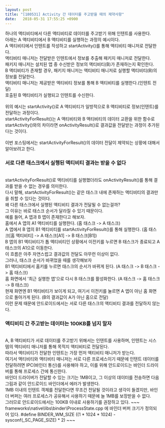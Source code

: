 ```yaml
---
layout: post
title: "[180531] Activity 간 데이터를 주고받을 때의 제약사항"
date:   2018-05-31 17:55:25 +0900
---
```

하나의 액티비티에서 다른 액티비티로 데이터를 주고받기 위해 인텐트를 사용한다.<br>
아래는 A 액티비티에서 B 액티비티를 실행하는 과정의 예시이다.<br>
A 액티비티에서 인텐트를 작성하고 startActivity()를 통해 액티비티 매니저로 전달한다.<br>
액티비티 매니저는 전달받은 인텐트에서 정보를 추출해 패키지 매니저로 전달한다.<br>
패키지 매니저는 설치된 앱 중 수신받은 정보의 액티비티(B)가 존재하는지 확인한다.<br>
B 액티비티가 존재할 경우, 패키지 매니저는 액티비티 매니저로 실행할 액티비티(B)의 정보를 전달한다.<br>
액티비티 매니저는 제공받은 액티비티 정보를 통해 B 액티비티를 실행한다.(인텐트 전달)<br>
호출된 B 액티비티가 실행되고 인텐트를 수신한다.
<br>
<br>
위의 예시는 startActivity()로 A 액티비티가 일방적으로 B 액티비티로 정보(인텐트)를 전달하는 과정이다.<br>
startActivityForResult()는 A 액티비티와 B 액티비티의 데이터 교환을 위한 함수로 startActivity()와의 차이라면 onActivityResult()로 결과값을 전달받는 과정이 추가된다는 것이다.<br>
<br>
이번 포스팅에서는 startActivityForResult()의 데이터 전달이 제약되는 상황에 대해서 알아보려고 한다.<br>

<h3>서로 다른 태스크에서 실행된 액티비티 결과는 받을 수 없다</h3>
<br>
startActivityForResult()로 액티비티를 실행했더라도 onActivityResult()를 통해 결과를 받을 수 없는 경우를 의미한다.<br>
다시 말해, startActivityForResult()는 같은 태스크 내에 존재하는 액티비티의 결과만을 취할 수 있다는 것이다.<br>
왜 다른 태스크에서 실행된 액티비티 결과가 전달될 수 없는걸까? <br>
그 이유는 바로 태스크 순서가 달라질 수 있기 때문이다. <br>
예를 들어, A 앱과 B 앱이 존재한다고 해보자.<br>
홈에서 A 앱의 A1 액티비티를 실행한다. (홈 태스크 -> A 태스크)<br>
A 앱에서 B 앱의 B1 액티비티를 startActivityForResult()를 통해 실행한다.
(홈 태스크[홈 액티비티] -> A 태스크[A1] -> B 태스크[B1])<br>
B 앱의 B1 액티비티가 톱 액티비티인 상황에서 이전키를 누르면 B 태스크가 종료되고 A 태스크의 A1으로 이동한다.<br>
이 흐름은 아주 자연스럽고 결과값의 전달도 아무런 이상이 없다.<br>
그러나, 태스크 순서가 바뀌었을 때를 생각해보자<br>
B1 액티비티에서 홈키를 누르면 태스크의 순서가 바뀌게 된다. (A 태스크 -> B 태스크 -> 홈 태스크)<br>
홈 화면에서 '최근 실행한 앱'으로 다시 B 태스크를 활성화한다. (A 태스크 -> 홈 태스크 -> B 태스크)<br>
현재 화면엔 B1 액티비티가 보이게 되고, 여기서 이전키를 눌르면 A 앱이 아닌 홈 화면으로 돌아가게 된다. (B의 결과값이 A가 아닌 홈으로 전달)<br>
이런 문제 때문에 안드로이드에서는 서로 다른 태스크의 액티비티 결과를 전달하지 않는다.<br>

<h3>액티비티 간 주고받는 데이터는 100KB를 넘지 말자</h3><br>
A, B 액티비티가 서로 데이터를 주고받기 위해서는 인텐트를 사용하며, 인텐트는 시스템의 액티비티 매니저를 통해 목적지 액티비티로 전달된다.<br>
따라서 액티비티가 전달한 인텐트는 가장 먼저 액티비티 매니저가 받는다.<br>
여기서 액티비티와 액티비티 매니저는 서로 다른 프로세스이기 때문에 인텐트 데이터를 전달하려면 IPC(바인더 통신)를 사용해야 하고, 이를 위해 안드로이드는 바인더 드라이버를 통해 프로세스 간에 통신한다.<br>
바인더 드라이버가 전달할 수 있는 크기는 1MB이고, 그 이상의 데이터를 전송하면 다음 그림과 같이 안드로이드 바인더에서 에러가 발생한다.<br>
1MB 이내의 인텐트 객체를 전달한다면 무조건 전달될 것이라고 생각이 들겠지만, 바인더 버퍼는 여러 프로세스가 공유해서 사용하기 때문에 늘 1MB를 보장받을 수 없다.<br>
그러므로 안드로이드에서는 100KB 이내로 사용하기를 권장하고 있다.
~~~
frameworks\native\libs\binder\ProcessState.cpp 에 바인더 버퍼 크기가 정의되어 있다.
#define BINDER_WM_SIZE ((1 * 1024 * 1024) - sysconf(_SC_PAGE_SIZE) * 2)
~~~
